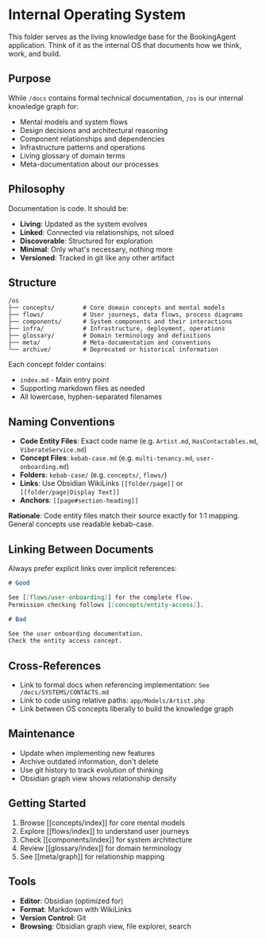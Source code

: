 # Internal Operating System

This folder serves as the living knowledge base for the BookingAgent application. Think of it as the internal OS that documents how we think, work, and build.

## Purpose

While `/docs` contains formal technical documentation, `/os` is our internal knowledge graph for:

- Mental models and system flows
- Design decisions and architectural reasoning
- Component relationships and dependencies
- Infrastructure patterns and operations
- Living glossary of domain terms
- Meta-documentation about our processes

## Philosophy

Documentation is code. It should be:

- **Living**: Updated as the system evolves
- **Linked**: Connected via relationships, not siloed
- **Discoverable**: Structured for exploration
- **Minimal**: Only what's necessary, nothing more
- **Versioned**: Tracked in git like any other artifact

## Structure

```
/os
├── concepts/        # Core domain concepts and mental models
├── flows/           # User journeys, data flows, process diagrams
├── components/      # System components and their interactions
├── infra/           # Infrastructure, deployment, operations
├── glossary/        # Domain terminology and definitions
├── meta/            # Meta-documentation and conventions
└── archive/         # Deprecated or historical information
```

Each concept folder contains:

- `index.md` - Main entry point
- Supporting markdown files as needed
- All lowercase, hyphen-separated filenames

## Naming Conventions

- **Code Entity Files**: Exact code name (e.g. `Artist.md`, `HasContactables.md`, `ViberateService.md`)
- **Concept Files**: `kebab-case.md` (e.g. `multi-tenancy.md`, `user-onboarding.md`)
- **Folders**: `kebab-case/` (e.g. `concepts/`, `flows/`)
- **Links**: Use Obsidian WikiLinks `[[folder/page]]` or `[[folder/page|Display Text]]`
- **Anchors**: `[[page#section-heading]]`

**Rationale**: Code entity files match their source exactly for 1:1 mapping. General concepts use readable kebab-case.

## Linking Between Documents

Always prefer explicit links over implicit references:

```markdown
# Good

See [[flows/user-onboarding]] for the complete flow.
Permission checking follows [[concepts/entity-access]].

# Bad

See the user onboarding documentation.
Check the entity access concept.
```

## Cross-References

- Link to formal docs when referencing implementation: `See /docs/SYSTEMS/CONTACTS.md`
- Link to code using relative paths: `app/Models/Artist.php`
- Link between OS concepts liberally to build the knowledge graph

## Maintenance

- Update when implementing new features
- Archive outdated information, don't delete
- Use git history to track evolution of thinking
- Obsidian graph view shows relationship density

## Getting Started

1. Browse [[concepts/index]] for core mental models
2. Explore [[flows/index]] to understand user journeys
3. Check [[components/index]] for system architecture
4. Review [[glossary/index]] for domain terminology
5. See [[meta/graph]] for relationship mapping

## Tools

- **Editor**: Obsidian (optimized for)
- **Format**: Markdown with WikiLinks
- **Version Control**: Git
- **Browsing**: Obsidian graph view, file explorer, search
